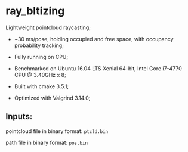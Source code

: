 # ray_bltizing
Lightweight pointcloud raycasting;
- ~30 ms/pose, holding occupied and free space, with occupancy probability tracking;
- Fully running on CPU;
- Benchmarked on Ubuntu 16.04 LTS Xenial 64-bit, Intel Core i7-4770 CPU @ 3.40GHz x 8;

- Built with cmake 3.5.1;
- Optimized with Valgrind 3.14.0;

## Inputs:
pointcloud file in binary format:
`ptcld.bin`

path file in binary format:
`pos.bin`
